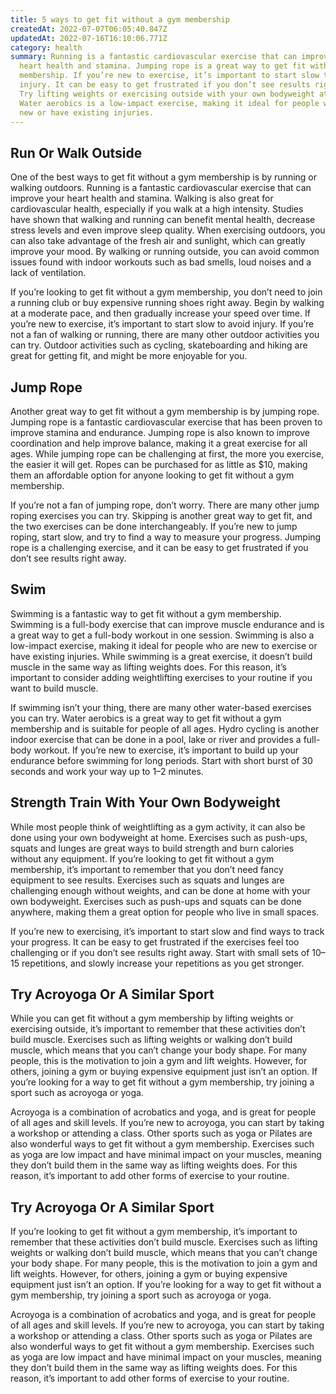 ```yaml
---
title: 5 ways to get fit without a gym membership
createdAt: 2022-07-07T06:05:40.847Z
updatedAt: 2022-07-16T16:10:06.771Z
category: health
summary: Running is a fantastic cardiovascular exercise that can improve your
  heart health and stamina. Jumping rope is a great way to get fit without a gym
  membership. If you’re new to exercise, it’s important to start slow to avoid
  injury. It can be easy to get frustrated if you don’t see results right away.
  Try lifting weights or exercising outside with your own bodyweight at home.
  Water aerobics is a low-impact exercise, making it ideal for people who are
  new or have existing injuries.
---
```


## Run Or Walk Outside

One of the best ways to get fit without a gym membership is by running or walking outdoors. Running is a fantastic cardiovascular exercise that can improve your heart health and stamina. Walking is also great for cardiovascular health, especially if you walk at a high intensity. Studies have shown that walking and running can benefit mental health, decrease stress levels and even improve sleep quality. When exercising outdoors, you can also take advantage of the fresh air and sunlight, which can greatly improve your mood. By walking or running outside, you can avoid common issues found with indoor workouts such as bad smells, loud noises and a lack of ventilation.

If you’re looking to get fit without a gym membership, you don’t need to join a running club or buy expensive running shoes right away. Begin by walking at a moderate pace, and then gradually increase your speed over time. If you’re new to exercise, it’s important to start slow to avoid injury. If you’re not a fan of walking or running, there are many other outdoor activities you can try. Outdoor activities such as cycling, skateboarding and hiking are great for getting fit, and might be more enjoyable for you.

## Jump Rope

Another great way to get fit without a gym membership is by jumping rope. Jumping rope is a fantastic cardiovascular exercise that has been proven to improve stamina and endurance. Jumping rope is also known to improve coordination and help improve balance, making it a great exercise for all ages. While jumping rope can be challenging at first, the more you exercise, the easier it will get. Ropes can be purchased for as little as $10, making them an affordable option for anyone looking to get fit without a gym membership.

If you’re not a fan of jumping rope, don’t worry. There are many other jump roping exercises you can try. Skipping is another great way to get fit, and the two exercises can be done interchangeably. If you’re new to jump roping, start slow, and try to find a way to measure your progress. Jumping rope is a challenging exercise, and it can be easy to get frustrated if you don’t see results right away.

## Swim

Swimming is a fantastic way to get fit without a gym membership. Swimming is a full-body exercise that can improve muscle endurance and is a great way to get a full-body workout in one session. Swimming is also a low-impact exercise, making it ideal for people who are new to exercise or have existing injuries. While swimming is a great exercise, it doesn’t build muscle in the same way as lifting weights does. For this reason, it’s important to consider adding weightlifting exercises to your routine if you want to build muscle.

If swimming isn’t your thing, there are many other water-based exercises you can try. Water aerobics is a great way to get fit without a gym membership and is suitable for people of all ages. Hydro cycling is another indoor exercise that can be done in a pool, lake or river and provides a full-body workout. If you’re new to exercise, it’s important to build up your endurance before swimming for long periods. Start with short burst of 30 seconds and work your way up to 1–2 minutes.

## Strength Train With Your Own Bodyweight

While most people think of weightlifting as a gym activity, it can also be done using your own bodyweight at home. Exercises such as push-ups, squats and lunges are great ways to build strength and burn calories without any equipment. If you’re looking to get fit without a gym membership, it’s important to remember that you don’t need fancy equipment to see results. Exercises such as squats and lunges are challenging enough without weights, and can be done at home with your own bodyweight. Exercises such as push-ups and squats can be done anywhere, making them a great option for people who live in small spaces.

If you’re new to exercising, it’s important to start slow and find ways to track your progress. It can be easy to get frustrated if the exercises feel too challenging or if you don’t see results right away. Start with small sets of 10–15 repetitions, and slowly increase your repetitions as you get stronger.

## Try Acroyoga Or A Similar Sport

While you can get fit without a gym membership by lifting weights or exercising outside, it’s important to remember that these activities don’t build muscle. Exercises such as lifting weights or walking don’t build muscle, which means that you can’t change your body shape. For many people, this is the motivation to join a gym and lift weights. However, for others, joining a gym or buying expensive equipment just isn’t an option. If you’re looking for a way to get fit without a gym membership, try joining a sport such as acroyoga or yoga.

Acroyoga is a combination of acrobatics and yoga, and is great for people of all ages and skill levels. If you’re new to acroyoga, you can start by taking a workshop or attending a class. Other sports such as yoga or Pilates are also wonderful ways to get fit without a gym membership. Exercises such as yoga are low impact and have minimal impact on your muscles, meaning they don’t build them in the same way as lifting weights does. For this reason, it’s important to add other forms of exercise to your routine.

## Try Acroyoga Or A Similar Sport

If you’re looking to get fit without a gym membership, it’s important to remember that these activities don’t build muscle. Exercises such as lifting weights or walking don’t build muscle, which means that you can’t change your body shape. For many people, this is the motivation to join a gym and lift weights. However, for others, joining a gym or buying expensive equipment just isn’t an option. If you’re looking for a way to get fit without a gym membership, try joining a sport such as acroyoga or yoga.

Acroyoga is a combination of acrobatics and yoga, and is great for people of all ages and skill levels. If you’re new to acroyoga, you can start by taking a workshop or attending a class. Other sports such as yoga or Pilates are also wonderful ways to get fit without a gym membership. Exercises such as yoga are low impact and have minimal impact on your muscles, meaning they don’t build them in the same way as lifting weights does. For this reason, it’s important to add other forms of exercise to your routine.
